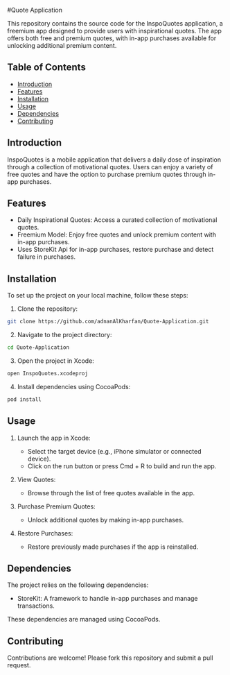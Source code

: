 #Quote Application

This repository contains the source code for the InspoQuotes application, a freemium app designed to provide users with inspirational quotes. The app offers both free and premium quotes, with in-app purchases available for unlocking additional premium content.

## Table of Contents

- [Introduction](#Introduction)
- [Features](#Features)
- [Installation](#Installation)
- [Usage](#Usage)
- [Dependencies](#Dependencies)
- [Contributing](#Contributing)


## Introduction

InspoQuotes is a mobile application that delivers a daily dose of inspiration through a collection of motivational quotes. Users can enjoy a variety of free quotes and have the option to purchase premium quotes through in-app purchases.

## Features

- Daily Inspirational Quotes: Access a curated collection of motivational quotes.
- Freemium Model: Enjoy free quotes and unlock premium content with in-app purchases.
- Uses StoreKit Api for in-app purchases, restore purchase and detect failure in purchases.

## Installation

To set up the project on your local machine, follow these steps:

1. Clone the repository:

```sh
git clone https://github.com/adnanAlKharfan/Quote-Application.git
```

2. Navigate to the project directory:

```sh
cd Quote-Application
```

3. Open the project in Xcode:

```sh
open InspoQuotes.xcodeproj
```

4. Install dependencies using CocoaPods:

```sh
pod install
```

## Usage

1. Launch the app in Xcode:

    - Select the target device (e.g., iPhone simulator or connected device).
    - Click on the run button or press Cmd + R to build and run the app.

2. View Quotes:

    - Browse through the list of free quotes available in the app.

3. Purchase Premium Quotes:

    - Unlock additional quotes by making in-app purchases.

4. Restore Purchases:

    - Restore previously made purchases if the app is reinstalled.


## Dependencies

The project relies on the following dependencies:

  - StoreKit: A framework to handle in-app purchases and manage transactions.

These dependencies are managed using CocoaPods.

## Contributing

Contributions are welcome! Please fork this repository and submit a pull request.


